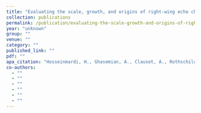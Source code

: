 ```yaml
---
title: "Evaluating the scale, growth, and origins of right-wing echo chambers on YouTube"
collection: publications
permalink: /publication/evaluating-the-scale-growth-and-origins-of-right-wing-echo-chambers-on-youtube
year: "unknown"
group: ""
venue: ""
category: ""
published_link: ""
pdf: ""
apa_citation: "Hosseinmardi, H., Ghasemian, A., Clauset, A., Rothschild, D. M., Mobius, M., & Watts, D. J. (2020). Evaluating the scale, growth, and origins of right-wing echo chambers on YouTube. arXiv preprint arXiv:2011.12843."
co-authors:
  - ""
  - ""
  - ""
  - ""
  - ""
  - ""
---
```

